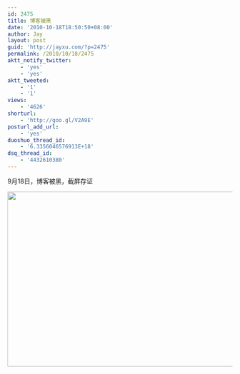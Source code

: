 ```yaml
---
id: 2475
title: 博客被黑
date: '2010-10-18T18:50:50+08:00'
author: Jay
layout: post
guid: 'http://jayxu.com/?p=2475'
permalink: /2010/10/18/2475
aktt_notify_twitter:
    - 'yes'
    - 'yes'
aktt_tweeted:
    - '1'
    - '1'
views:
    - '4626'
shorturl:
    - 'http://goo.gl/V2A9E'
posturl_add_url:
    - 'yes'
duoshuo_thread_id:
    - '6.3356046576913E+18'
dsq_thread_id:
    - '4432610380'
---
```


9月18日，博客被黑，截屏存证

<a href="http://jayxu.com/log/wp-content/uploads/2010/10/Dock.png"><img class="alignnone size-full wp-image-2476" title="Dock" src="http://jayxu.com/log/wp-content/uploads/2010/10/Dock.png" alt="" width="528" height="392" /></a>
